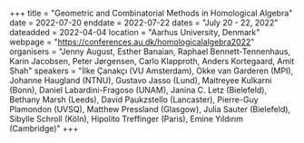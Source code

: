 +++
title = "Geometric and Combinatorial Methods in Homological Algebra"
date = 2022-07-20
enddate = 2022-07-22
dates = "July 20 - 22, 2022"
dateadded = 2022-04-04
location = "Aarhus University, Denmark"
webpage = "https://conferences.au.dk/homologicalalgebra2022"
organisers = "Jenny August, Esther Banaian, Raphael Bennett-Tennenhaus, Karin Jacobsen, Peter Jørgensen, Carlo Klapproth, Anders Kortegaard, Amit Shah"
speakers = "İlke Çanakçı (VU Amsterdam), Okke van Garderen (MPI), Johanne Haugland (NTNU), Gustavo Jasso (Lund), Maitreyee Kulkarni (Bonn), Daniel Labardini-Fragoso (UNAM), Janina C. Letz (Bielefeld), Bethany Marsh (Leeds), David Paukzstello (Lancaster), Pierre-Guy Plamondon (UVSQ), Matthew Pressland (Glasgow), Julia Sauter (Bielefeld), Sibylle Schroll (Köln), Hipolito Treffinger (Paris), Emine Yıldırım (Cambridge)"
+++
